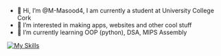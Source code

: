 - 👋 Hi, I’m @M-Masood4, I am currently a student at University College Cork
- 👀 I’m interested in making apps, websites and other cool stuff
- 🌱 I’m currently learning OOP (python), DSA, MIPS Assembly

[![My Skills](https://skillicons.dev/icons?i=aws,css,html,js,python,sqlite,mysql,flask&perline=3)](https://skillicons.dev)

<!---
M-Masood4/M-Masood4 is a ✨ special ✨ repository because its `README.md` (this file) appears on your GitHub profile.
You can click the Preview link to take a look at your changes.
- ⚡ Fun fact: ...
--->
